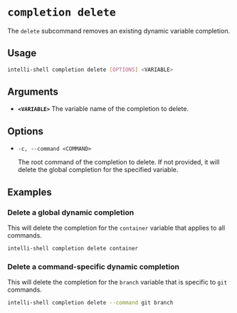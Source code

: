 # `completion delete`

The `delete` subcommand removes an existing dynamic variable completion.

## Usage

```sh
intelli-shell completion delete [OPTIONS] <VARIABLE>
```

## Arguments

- **`<VARIABLE>`** The variable name of the completion to delete.

## Options

- `-c, --command <COMMAND>`

  The root command of the completion to delete. If not provided, it will delete the global completion for the specified variable.

## Examples

### Delete a global dynamic completion

This will delete the completion for the `container` variable that applies to all commands.

```sh
intelli-shell completion delete container
```

### Delete a command-specific dynamic completion

This will delete the completion for the `branch` variable that is specific to `git` commands.

```sh
intelli-shell completion delete --command git branch
```
